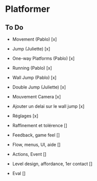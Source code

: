 # Platformer

## To Do
- Movement (Pablo) [x]
- Jump (Juliette) [x]
- One-way Platforms (Pablo) [x]
- Running (Pablo) [x]
- Wall Jump (Pablo) [x]
- Double Jump (Juliette) [x]

- Mouvement Camera [x]
- Ajouter un delai sur le wall jump [x]
- Réglages [x]
- Raffinement et tolérence []

- Feedback, game feel []
- Flow, menus, UI, aide []
- Actions, Event []

- Level design, affordance, 1er contact []
- Eval []
